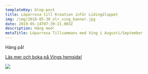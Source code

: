 ```yaml
---
templateKey: blog-post
title: Löparresa till Kroatien inför Lidingöloppet
img: /img/2018-05-30_nlr_ving_banner.jpg
date: 2019-05-14T07:39:21.003Z
description: Häng med!
metaTitle: Löparresa Tillsammans med Ving i Augusti/September
---
```

Häng på!

[Läs mer och boka på Vings hemsida!](https://www.ving.se/traningsresor/lopning/next-level-running)

![](/img/2018-05-30_nlr_ving_banner.jpg)
